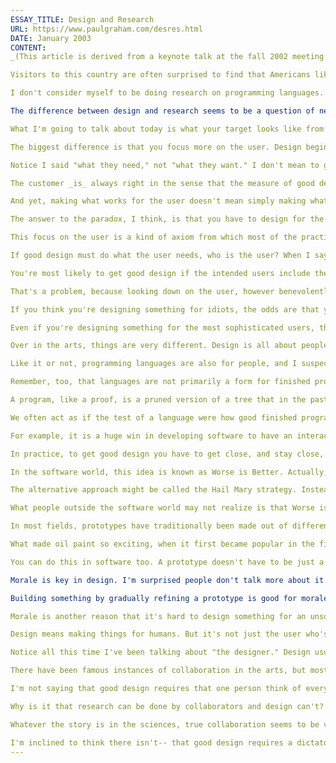 ```yaml
---
ESSAY_TITLE: Design and Research
URL: https://www.paulgraham.com/desres.html
DATE: January 2003
CONTENT:
_(This article is derived from a keynote talk at the fall 2002 meeting of NEPLS.)_

Visitors to this country are often surprised to find that Americans like to begin a conversation by asking "what do you do?" I've never liked this question. I've rarely had a neat answer to it. But I think I have finally solved the problem. Now, when someone asks me what I do, I look them straight in the eye and say "I'm designing a [new dialect of Lisp](https://www.paulgraham.com/arc.html)." I recommend this answer to anyone who doesn't like being asked what they do. The conversation will turn immediately to other topics.

I don't consider myself to be doing research on programming languages. I'm just designing one, in the same way that someone might design a building or a chair or a new typeface. I'm not trying to discover anything new. I just want to make a language that will be good to program in. In some ways, this assumption makes life a lot easier.

The difference between design and research seems to be a question of new versus good. Design doesn't have to be new, but it has to be good. Research doesn't have to be good, but it has to be new. I think these two paths converge at the top: the best design surpasses its predecessors by using new ideas, and the best research solves problems that are not only new, but actually worth solving. So ultimately we're aiming for the same destination, just approaching it from different directions.

What I'm going to talk about today is what your target looks like from the back. What do you do differently when you treat programming languages as a design problem instead of a research topic?

The biggest difference is that you focus more on the user. Design begins by asking, who is this for and what do they need from it? A good architect, for example, does not begin by creating a design that he then imposes on the users, but by studying the intended users and figuring out what they need.

Notice I said "what they need," not "what they want." I don't mean to give the impression that working as a designer means working as a sort of short-order cook, making whatever the client tells you to. This varies from field to field in the arts, but I don't think there is any field in which the best work is done by the people who just make exactly what the customers tell them to.

The customer _is_ always right in the sense that the measure of good design is how well it works for the user. If you make a novel that bores everyone, or a chair that's horribly uncomfortable to sit in, then you've done a bad job, period. It's no defense to say that the novel or the chair is designed according to the most advanced theoretical principles.

And yet, making what works for the user doesn't mean simply making what the user tells you to. Users don't know what all the choices are, and are often mistaken about what they really want.

The answer to the paradox, I think, is that you have to design for the user, but you have to design what the user needs, not simply what he says he wants. It's much like being a doctor. You can't just treat a patient's symptoms. When a patient tells you his symptoms, you have to figure out what's actually wrong with him, and treat that.

This focus on the user is a kind of axiom from which most of the practice of good design can be derived, and around which most design issues center.

If good design must do what the user needs, who is the user? When I say that design must be for users, I don't mean to imply that good design aims at some kind of lowest common denominator. You can pick any group of users you want. If you're designing a tool, for example, you can design it for anyone from beginners to experts, and what's good design for one group might be bad for another. The point is, you have to pick some group of users. I don't think you can even talk about good or bad design except with reference to some intended user.

You're most likely to get good design if the intended users include the designer himself. When you design something for a group that doesn't include you, it tends to be for people you consider to be less sophisticated than you, not more sophisticated.

That's a problem, because looking down on the user, however benevolently, seems inevitably to corrupt the designer. I suspect that very few housing projects in the US were designed by architects who expected to live in them. You can see the same thing in programming languages. C, Lisp, and Smalltalk were created for their own designers to use. Cobol, Ada, and Java, were created for other people to use.

If you think you're designing something for idiots, the odds are that you're not designing something good, even for idiots.

Even if you're designing something for the most sophisticated users, though, you're still designing for humans. It's different in research. In math you don't choose abstractions because they're easy for humans to understand; you choose whichever make the proof shorter. I think this is true for the sciences generally. Scientific ideas are not meant to be ergonomic.

Over in the arts, things are very different. Design is all about people. The human body is a strange thing, but when you're designing a chair, that's what you're designing for, and there's no way around it. All the arts have to pander to the interests and limitations of humans. In painting, for example, all other things being equal a painting with people in it will be more interesting than one without. It is not merely an accident of history that the great paintings of the Renaissance are all full of people. If they hadn't been, painting as a medium wouldn't have the prestige that it does.

Like it or not, programming languages are also for people, and I suspect the human brain is just as lumpy and idiosyncratic as the human body. Some ideas are easy for people to grasp and some aren't. For example, we seem to have a very limited capacity for dealing with detail. It's this fact that makes programing languages a good idea in the first place; if we could handle the detail, we could just program in machine language.

Remember, too, that languages are not primarily a form for finished programs, but something that programs have to be developed in. Anyone in the arts could tell you that you might want different mediums for the two situations. Marble, for example, is a nice, durable medium for finished ideas, but a hopelessly inflexible one for developing new ideas.

A program, like a proof, is a pruned version of a tree that in the past has had false starts branching off all over it. So the test of a language is not simply how clean the finished program looks in it, but how clean the path to the finished program was. A design choice that gives you elegant finished programs may not give you an elegant design process. For example, I've written a few macro-defining macros full of nested backquotes that look now like little gems, but writing them took hours of the ugliest trial and error, and frankly, I'm still not entirely sure they're correct.

We often act as if the test of a language were how good finished programs look in it. It seems so convincing when you see the same program written in two languages, and one version is much shorter. When you approach the problem from the direction of the arts, you're less likely to depend on this sort of test. You don't want to end up with a programming language like marble.

For example, it is a huge win in developing software to have an interactive toplevel, what in Lisp is called a read-eval-print loop. And when you have one this has real effects on the design of the language. It would not work well for a language where you have to declare variables before using them, for example. When you're just typing expressions into the toplevel, you want to be able to set x to some value and then start doing things to x. You don't want to have to declare the type of x first. You may dispute either of the premises, but if a language has to have a toplevel to be convenient, and mandatory type declarations are incompatible with a toplevel, then no language that makes type declarations mandatory could be convenient to program in.

In practice, to get good design you have to get close, and stay close, to your users. You have to calibrate your ideas on actual users constantly, especially in the beginning. One of the reasons Jane Austen's novels are so good is that she read them out loud to her family. That's why she never sinks into self-indulgently arty descriptions of landscapes, or pretentious philosophizing. (The philosophy's there, but it's woven into the story instead of being pasted onto it like a label.) If you open an average "literary" novel and imagine reading it out loud to your friends as something you'd written, you'll feel all too keenly what an imposition that kind of thing is upon the reader.

In the software world, this idea is known as Worse is Better. Actually, there are several ideas mixed together in the concept of Worse is Better, which is why people are still arguing about whether worse is actually better or not. But one of the main ideas in that mix is that if you're building something new, you should get a prototype in front of users as soon as possible.

The alternative approach might be called the Hail Mary strategy. Instead of getting a prototype out quickly and gradually refining it, you try to create the complete, finished, product in one long touchdown pass. As far as I know, this is a recipe for disaster. Countless startups destroyed themselves this way during the Internet bubble. I've never heard of a case where it worked.

What people outside the software world may not realize is that Worse is Better is found throughout the arts. In drawing, for example, the idea was discovered during the Renaissance. Now almost every drawing teacher will tell you that the right way to get an accurate drawing is not to work your way slowly around the contour of an object, because errors will accumulate and you'll find at the end that the lines don't meet. Instead you should draw a few quick lines in roughly the right place, and then gradually refine this initial sketch.

In most fields, prototypes have traditionally been made out of different materials. Typefaces to be cut in metal were initially designed with a brush on paper. Statues to be cast in bronze were modelled in wax. Patterns to be embroidered on tapestries were drawn on paper with ink wash. Buildings to be constructed from stone were tested on a smaller scale in wood.

What made oil paint so exciting, when it first became popular in the fifteenth century, was that you could actually make the finished work _from_ the prototype. You could make a preliminary drawing if you wanted to, but you weren't held to it; you could work out all the details, and even make major changes, as you finished the painting.

You can do this in software too. A prototype doesn't have to be just a model; you can refine it into the finished product. I think you should always do this when you can. It lets you take advantage of new insights you have along the way. But perhaps even more important, it's good for morale.

Morale is key in design. I'm surprised people don't talk more about it. One of my first drawing teachers told me: if you're bored when you're drawing something, the drawing will look boring. For example, suppose you have to draw a building, and you decide to draw each brick individually. You can do this if you want, but if you get bored halfway through and start making the bricks mechanically instead of observing each one, the drawing will look worse than if you had merely suggested the bricks.

Building something by gradually refining a prototype is good for morale because it keeps you engaged. In software, my rule is: always have working code. If you're writing something that you'll be able to test in an hour, then you have the prospect of an immediate reward to motivate you. The same is true in the arts, and particularly in oil painting. Most painters start with a blurry sketch and gradually refine it. If you work this way, then in principle you never have to end the day with something that actually looks unfinished. Indeed, there is even a saying among painters: "A painting is never finished, you just stop working on it." This idea will be familiar to anyone who has worked on software.

Morale is another reason that it's hard to design something for an unsophisticated user. It's hard to stay interested in something you don't like yourself. To make something good, you have to be thinking, "wow, this is really great," not "what a piece of shit; those fools will love it."

Design means making things for humans. But it's not just the user who's human. The designer is human too.

Notice all this time I've been talking about "the designer." Design usually has to be under the control of a single person to be any good. And yet it seems to be possible for several people to collaborate on a research project. This seems to me one of the most interesting differences between research and design.

There have been famous instances of collaboration in the arts, but most of them seem to have been cases of molecular bonding rather than nuclear fusion. In an opera it's common for one person to write the libretto and another to write the music. And during the Renaissance, journeymen from northern Europe were often employed to do the landscapes in the backgrounds of Italian paintings. But these aren't true collaborations. They're more like examples of Robert Frost's "good fences make good neighbors." You can stick instances of good design together, but within each individual project, one person has to be in control.

I'm not saying that good design requires that one person think of everything. There's nothing more valuable than the advice of someone whose judgement you trust. But after the talking is done, the decision about what to do has to rest with one person.

Why is it that research can be done by collaborators and design can't? This is an interesting question. I don't know the answer. Perhaps, if design and research converge, the best research is also good design, and in fact can't be done by collaborators. A lot of the most famous scientists seem to have worked alone. But I don't know enough to say whether there is a pattern here. It could be simply that many famous scientists worked when collaboration was less common.

Whatever the story is in the sciences, true collaboration seems to be vanishingly rare in the arts. Design by committee is a synonym for bad design. Why is that so? Is there some way to beat this limitation?

I'm inclined to think there isn't-- that good design requires a dictator. One reason is that good design has to be all of a piece. Design is not just for humans, but for individual humans. If a design represents an idea that fits in one person's head, then the idea will fit in the user's head too.
---
```

